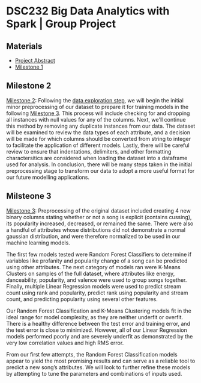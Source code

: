 # DSC232 Big Data Analytics with Spark | Group Project

## Materials
- [Project Abstract](https://github.com/ntd002/DSC232/blob/Milestone1/Spotify%20Audio%20Data%20Abstract.pdf)
- [Milestone 1](https://github.com/ntd002/DSC232/tree/Milestone1)

## Milestone 2
[Milestone 2](https://github.com/ntd002/DSC232/tree/Milestone2): Following the [data exploration step](https://github.com/ntd002/DSC232/tree/Milestone1), we will begin the initial minor preprocessing of our dataset to prepare it for training models in the following [Milestone 3](https://github.com/ntd002/DSC232/tree/Milestone3). This process will include checking for and dropping all instances with null values for any of the columns. Next, we'll continue this method by removing any duplicate instances from our data. The dataset will be examined to review the data types of each attribute, and a decision will be made for which columns should be converted from string to integer to facilitate the application of different models. Lastly, there will be careful review to ensure that indentations, delimiters, and other formatting charactersitics are considered when loading the dataset into a dataframe used for analysis. In conclusion, there will be many steps taken in the initial preprocessing stage to transform our data to adopt a more useful format for our future modelling applications.

## Milsteone 3
[Milestone 3](): Preprocessing of the original dataset included creating 4 new binary columns stating whether or not a song is explicit (contains cussing), its popularity increased, decreased, or remained the same. There were also a handful of attributes whose distributions did not demonstrate a normal gaussian distribution, and were therefore normalized to be used in our machine learning models.

The first few models tested were Random Forest Classifiers to determine if variables like profanity and popularity change of a song can be predicted using other attributes. The next category of models ran were K-Means Clusters on samples of the full dataset, where attributes like energy, danceability, popularity, and valence were used to group songs together. Finally, multiple Linear Regression models were used to predict stream count using rank and popularity, predict rank using popularity and stream count, and predicting popularity using several other features.

Our Random Forest Classification and K-Means Clustering models fit in the ideal range for model complexity, as they are neither underfit or overfit. There is a healthy difference between the test error and training error, and the test error is close to minimized. However, all of our Linear Regression models performed poorly and are severely underfit as demonstrated by the very low correlation values and high RMS error.

From our first few attempts, the Random Forest Classification models appear to yield the most promising results and can serve as a reliable tool to predict a new song’s attributes. We will look to further refine these models by attempting to tune the parameters and combinations of inputs used.

